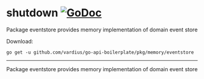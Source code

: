 # shutdown [![GoDoc](https://godoc.org/github.com/vardius/go-api-boilerplate/pkg/memory/eventstore?status.svg)](https://godoc.org/github.com/vardius/go-api-boilerplate/pkg/memory/eventstore)
Package eventstore provides memory implementation of domain event store

Download:
```shell
go get -u github.com/vardius/go-api-boilerplate/pkg/memory/eventstore
```

* * *
Package eventstore provides memory implementation of domain event store
